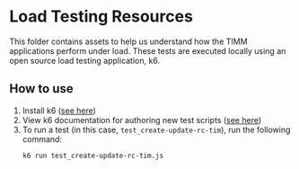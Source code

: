 # Load Testing Resources
This folder contains assets to help us understand how the TIMM applications perform under load. These tests are executed locally using an open source load testing application, k6.
## How to use
1. Install k6 ([see here](https://k6.io/docs/getting-started/installation))
2. View k6 documentation for authoring new test scripts ([see here](https://k6.io/docs/getting-started/running-k6))
3. To run a test (in this case, `test_create-update-rc-tim`), run the following command:
   ```
   k6 run test_create-update-rc-tim.js
   ```
